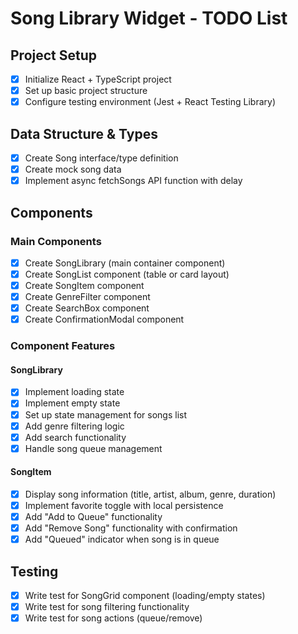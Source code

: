 # Song Library Widget - TODO List

## Project Setup

- [x] Initialize React + TypeScript project
- [x] Set up basic project structure
- [x] Configure testing environment (Jest + React Testing Library)

## Data Structure & Types

- [x] Create Song interface/type definition
- [x] Create mock song data
- [x] Implement async fetchSongs API function with delay

## Components

### Main Components

- [x] Create SongLibrary (main container component)
- [x] Create SongList component (table or card layout)
- [x] Create SongItem component
- [x] Create GenreFilter component
- [x] Create SearchBox component
- [x] Create ConfirmationModal component

### Component Features

#### SongLibrary

- [x] Implement loading state
- [x] Implement empty state
- [x] Set up state management for songs list
- [x] Add genre filtering logic
- [x] Add search functionality
- [x] Handle song queue management

#### SongItem

- [x] Display song information (title, artist, album, genre, duration)
- [x] Implement favorite toggle with local persistence
- [x] Add "Add to Queue" functionality
- [x] Add "Remove Song" functionality with confirmation
- [x] Add "Queued" indicator when song is in queue

## Testing

- [x] Write test for SongGrid component (loading/empty states)
- [x] Write test for song filtering functionality
- [x] Write test for song actions (queue/remove)

